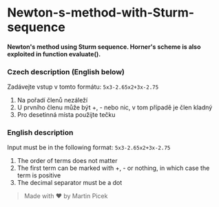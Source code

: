 # Newton-s-method-with-Sturm-sequence

#### Newton's method using Sturm sequence. Horner's scheme is also exploited in function evaluate().


### Czech description (English below)
Zadávejte vstup v tomto formátu:
`5x3-2.65x2+3x-2.75`

1) Na pořadí členů nezáleží
2) U prvního členu může být +, - nebo nic, v tom případě je člen kladný
3) Pro desetinná místa použijte tečku

### English description
Input must be in the following format:
`5x3-2.65x2+3x-2.75`

1) The order of terms does not matter
2) The first term can be marked with +, - or nothing, in which case the term
is positive
3) The decimal separator must be a dot

> Made with :heart: by Martin Picek
